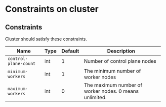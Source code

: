 Constraints on cluster
===================

Constraints
-----------------

Cluster should satisfy these constraints.

Name | Type | Default | Description
---  | --- | --- | ----
`control-plane-count`   | int | 1 | Number of control plane nodes
`minimum-workers`       | int | 1 | The minimum number of worker nodes
`maximum-workers`       | int | 0 | The maximum number of worker nodes. 0 means unlimited.
